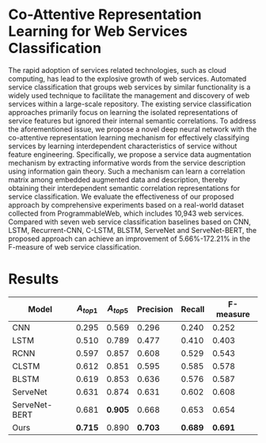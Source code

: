 # **Co-Attentive Representation Learning for Web Services Classification**

The rapid adoption of services related technologies, such as cloud computing, has lead to the explosive growth of web services. Automated service classification that groups web services by similar functionality is a widely used technique to facilitate the management and discovery of web services within a large-scale repository. The existing service classification approaches primarily focus on learning the isolated representations of service features but ignored their internal semantic correlations. To address the aforementioned issue, we propose a novel deep neural network with the co-attentive representation learning mechanism for effectively classifying services by learning interdependent characteristics of service without feature engineering. Specifically, we propose a service data augmentation mechanism by extracting informative words from the service description using information gain theory. Such a mechanism can learn a correlation matrix among embedded augmented data and description, thereby obtaining their interdependent semantic correlation representations for service classification. We evaluate the effectiveness of our proposed approach by comprehensive experiments based on a real-world dataset collected from ProgrammableWeb, which includes 10,943 web services. Compared with seven web service classification baselines based on CNN, LSTM, Recurrent-CNN, C-LSTM, BLSTM, ServeNet and ServeNet-BERT, the proposed approach can achieve an improvement of 5.66%-172.21% in the F-measure of web service classification.



# Results

| Model         | $$A_{top1}$$ | $$A_{top5}$$ | Precision | Recall    | F-measure |
| ------------- | ------------ | ------------ | --------- | --------- | --------- |
| CNN           | 0.295        | 0.569        | 0.296     | 0.240     | 0.252     |
| LSTM          | 0.510        | 0.789        | 0.477     | 0.410     | 0.403     |
| RCNN          | 0.597        | 0.857        | 0.608     | 0.529     | 0.543     |
| CLSTM         | 0.612        | 0.851        | 0.595     | 0.585     | 0.578     |
| BLSTM         | 0.619        | 0.853        | 0.636     | 0.576     | 0.587     |
| ServeNet      | 0.631        | 0.874        | 0.631     | 0.602     | 0.608     |
| ServeNet-BERT | 0.681        | **0.905**    | 0.668     | 0.653     | 0.654     |
| Ours          | **0.715**    | 0.890        | **0.703** | **0.689** | **0.691** |

